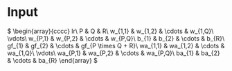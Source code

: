 # Input

$
\begin{array}{cccc}
lr\\
P & Q & R\\
w_{1,1} & w_{1,2} & \cdots & w_{1,Q}\\
\vdots\\
w_{P,1} & w_{P,2} & \cdots & w_{P,Q}\\
b_{1} & b_{2} & \cdots & b_{R}\\
gf_{1} & gf_{2} & \cdots & gf_{P \times Q + R}\\
wa_{1,1} & wa_{1,2} & \cdots & wa_{1,Q}\\
\vdots\\
wa_{P,1} & wa_{P,2} & \cdots & wa_{P,Q}\\
ba_{1} & ba_{2} & \cdots & ba_{R}
\end{array}
$
